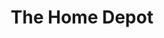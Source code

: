 ---
title: "The Home Depot"
url: /los-angeles/the-home-depot-wilshire-boulevard/
shop: doityourself
---